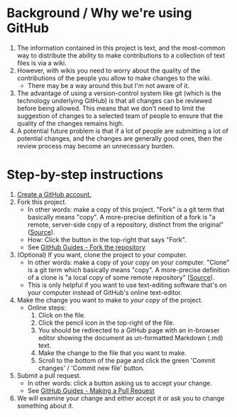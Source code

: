 # Background / Why we're using GitHub
1. The information contained in this project is text, and the most-common way to distribute the ability to make contributions to a collection of text files is via a wiki.
1. However, with wikis you need to worry about the quality of the contributions of the people you allow to make changes to the wiki.
    - There may be a way around this but I'm not aware of it.
1. The advantage of using a version-control system like git (which is the technology underlying GitHub) is that all changes can be reviewed before being allowed. This means that we don't need to limit the suggestion of changes to a selected team of people to ensure that the quality of the changes remains high.
1. A potential future problem is that if a lot of people are submitting a lot of potential changes, and the changes are generally good ones, then the review process may become an unnecessary burden.

# Step-by-step instructions
1. [Create a GitHub account.](https://github.com/join)
1. Fork this project.
    - In other words: make a copy of this project. "Fork" is a git term that basically means "copy". A more-precise definition of a fork is "a remote, server-side copy of a repository, distinct from the original" ([Source](https://www.atlassian.com/blog/git/git-branching-and-forking-in-the-enterprise-why-fork)).
    - How: Click the button in the top-right that says "Fork".
    - See [GitHub Guides - Fork the repository](https://guides.github.com/activities/forking/#fork)
1. (Optional) If you want, clone the project to your computer.
    - In other words: make a copy of your copy on your computer. "Clone" is a git term which basically means "copy". A more-precise definition of a clone is "a local copy of some remote repository" ([Source](https://www.atlassian.com/blog/git/git-branching-and-forking-in-the-enterprise-why-fork)).
    - This is only helpful if you want to use text-editing software that's on your computer instead of GitHub's online text-editor.
1. Make the change you want to make to *your copy* of the project.
    - Online steps:
        1. Click on the file.
        1. Click the pencil icon in the top-right of the file.
        1. You should be redirected to a GitHub page with an in-browser editor showing the document as un-formatted Markdown (.md) text.
        1. Make the change to the file that you want to make.
        1. Scroll to the bottom of the page and click the green 'Commit changes' / 'Commit new file' button.
1. Submit a pull request.
    - In other words: click a button asking us to accept your change.
    - See [GitHub Guides - Making a Pull Request](https://guides.github.com/activities/forking/#making-a-pull-request)
1. We will examine your change and either accept it or ask you to change something about it.
